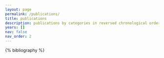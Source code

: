 ```yaml
---
layout: page
permalink: /publications/
title: publications
description: publications by categories in reversed chronological order. generated by jekyll-scholar.
years: []
nav: false
nav_order: 2
---
```


<!-- _pages/publications.md -->
<div class="publications">

{% bibliography %}

</div>
